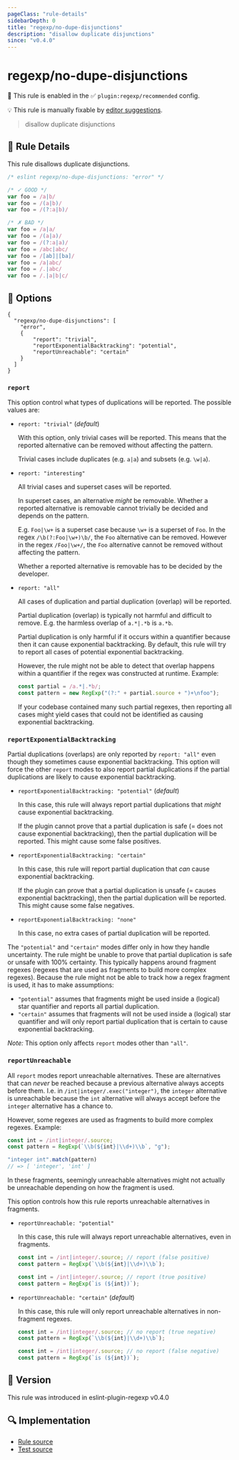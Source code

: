 ```yaml
---
pageClass: "rule-details"
sidebarDepth: 0
title: "regexp/no-dupe-disjunctions"
description: "disallow duplicate disjunctions"
since: "v0.4.0"
---
```

# regexp/no-dupe-disjunctions

💼 This rule is enabled in the ✅ `plugin:regexp/recommended` config.

💡 This rule is manually fixable by [editor suggestions](https://eslint.org/docs/developer-guide/working-with-rules#providing-suggestions).

<!-- end auto-generated rule header -->

> disallow duplicate disjunctions

## :book: Rule Details

This rule disallows duplicate disjunctions.

<eslint-code-block>

```js
/* eslint regexp/no-dupe-disjunctions: "error" */

/* ✓ GOOD */
var foo = /a|b/
var foo = /(a|b)/
var foo = /(?:a|b)/

/* ✗ BAD */
var foo = /a|a/
var foo = /(a|a)/
var foo = /(?:a|a)/
var foo = /abc|abc/
var foo = /[ab]|[ba]/
var foo = /a|abc/
var foo = /.|abc/
var foo = /.|a|b|c/
```

</eslint-code-block>

## :wrench: Options

```json5
{
  "regexp/no-dupe-disjunctions": [
    "error",
    {
        "report": "trivial",
        "reportExponentialBacktracking": "potential",
        "reportUnreachable": "certain"
    }
  ]
}
```

### `report`

This option control what types of duplications will be reported. The possible values are:

- `report: "trivial"` (_default_)

  With this option, only trivial cases will be reported. This means that the reported alternative can be removed without affecting the pattern.

  Trivial cases include duplicates (e.g. `a|a`) and subsets (e.g. `\w|a`).

- `report: "interesting"`

  All trivial cases and superset cases will be reported.

  In superset cases, an alternative _might_ be removable. Whether a reported alternative is removable cannot trivially be decided and depends on the pattern.

  E.g. `Foo|\w+` is a superset case because `\w+` is a superset of `Foo`. In the regex `/\b(?:Foo|\w+)\b/`, the `Foo` alternative can be removed. However in the regex `/Foo|\w+/`, the `Foo` alternative cannot be removed without affecting the pattern.

  Whether a reported alternative is removable has to be decided by the developer.

- `report: "all"`

  All cases of duplication and partial duplication (overlap) will be reported.

  Partial duplication (overlap) is typically not harmful and difficult to remove. E.g. the harmless overlap of `a.*|.*b` is `a.*b`.

  Partial duplication is only harmful if it occurs within a quantifier because then it can cause exponential backtracking. By default, this rule will try to report all cases of potential exponential backtracking.

  However, the rule might not be able to detect that overlap happens within a quantifier if the regex was constructed at runtime. Example:

  ```javascript
  const partial = /a.*|.*b/;
  const pattern = new RegExp("(?:" + partial.source + ")+\nfoo");
  ```

  If your codebase contained many such partial regexes, then reporting all cases might yield cases that could not be identified as causing exponential backtracking.

### `reportExponentialBacktracking`

Partial duplications (overlaps) are only reported by `report: "all"` even though they sometimes cause exponential backtracking. This option will force the other `report` modes to also report partial duplications if the partial duplications are likely to cause exponential backtracking.

- `reportExponentialBacktracking: "potential"` (_default_)

  In this case, this rule will always report partial duplications that _might_ cause exponential backtracking.

  If the plugin cannot prove that a partial duplication is safe (= does not cause exponential backtracking), then the partial duplication will be reported. This might cause some false positives.

- `reportExponentialBacktracking: "certain"`

  In this case, this rule will report partial duplication that _can_ cause exponential backtracking.

  If the plugin can prove that a partial duplication is unsafe (= causes exponential backtracking), then the partial duplication will be reported. This might cause some false negatives.

- `reportExponentialBacktracking: "none"`

  In this case, no extra cases of partial duplication will be reported.

The `"potential"` and `"certain"` modes differ only in how they handle uncertainty. The rule might be unable to prove that partial duplication is safe or unsafe with 100% certainty. This typically happens around fragment regexes (regexes that are used as fragments to build more complex regexes). Because the rule might not be able to track how a regex fragment is used, it has to make assumptions:

- `"potential"` assumes that fragments might be used inside a (logical) star quantifier and reports all partial duplication.
- `"certain"` assumes that fragments will not be used inside a (logical) star quantifier and will only report partial duplication that is certain to cause exponential backtracking.

_Note:_ This option only affects `report` modes other than `"all"`.

### `reportUnreachable`

All `report` modes report unreachable alternatives. These are alternatives that can _never_ be reached because a previous alternative always accepts before them. I.e. in `/int|integer/.exec("integer")`, the `integer` alternative is unreachable because the `int` alternative will always accept before the `integer` alternative has a chance to.

However, some regexes are used as fragments to build more complex regexes. Example:

```js
const int = /int|integer/.source;
const pattern = RegExp(`\\b(${int}|\\d+)\\b`, "g");

"integer int".match(pattern)
// => [ 'integer', 'int' ]
```

In these fragments, seemingly unreachable alternatives might not actually be unreachable depending on how the fragment is used.

This option controls how this rule reports unreachable alternatives in fragments.

- `reportUnreachable: "potential"`

  In this case, this rule will always report unreachable alternatives, even in fragments.

  ```js
  const int = /int|integer/.source; // report (false positive)
  const pattern = RegExp(`\\b(${int}|\\d+)\\b`);
  ```

  ```js
  const int = /int|integer/.source; // report (true positive)
  const pattern = RegExp(`is (${int})`);
  ```

- `reportUnreachable: "certain"` (_default_)

  In this case, this rule will only report unreachable alternatives in non-fragment regexes.

  ```js
  const int = /int|integer/.source; // no report (true negative)
  const pattern = RegExp(`\\b(${int}|\\d+)\\b`);
  ```

  ```js
  const int = /int|integer/.source; // no report (false negative)
  const pattern = RegExp(`is (${int})`);
  ```

## :rocket: Version

This rule was introduced in eslint-plugin-regexp v0.4.0

## :mag: Implementation

- [Rule source](https://github.com/ota-meshi/eslint-plugin-regexp/blob/master/lib/rules/no-dupe-disjunctions.ts)
- [Test source](https://github.com/ota-meshi/eslint-plugin-regexp/blob/master/tests/lib/rules/no-dupe-disjunctions.ts)
